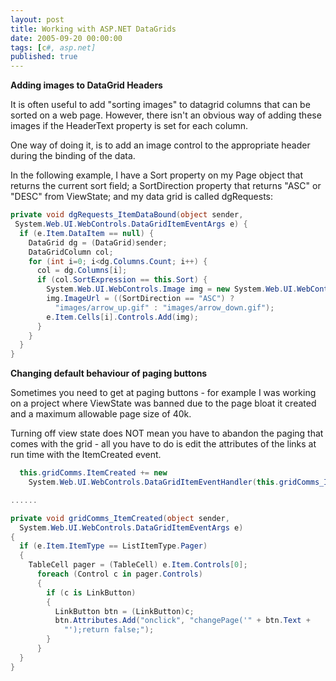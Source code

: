 ```yaml
---
layout: post
title: Working with ASP.NET DataGrids
date: 2005-09-20 00:00:00
tags: [c#, asp.net]
published: true
---
```


**Adding images to DataGrid Headers**

It is often useful to add "sorting images" to datagrid columns that can be sorted on a web page. However, there isn't an obvious way of adding these images if the HeaderText property is set for each column.

One way of doing it, is to add an image control to the appropriate header during the binding of the data.

In the following example, I have a Sort property on my Page object that returns the current sort field; a SortDirection property that returns "ASC" or "DESC" from ViewState; and my data grid is called dgRequests:

```csharp
private void dgRequests_ItemDataBound(object sender, 
 System.Web.UI.WebControls.DataGridItemEventArgs e) {
  if (e.Item.DataItem == null) {
    DataGrid dg = (DataGrid)sender;
    DataGridColumn col;
    for (int i=0; i<dg.Columns.Count; i++) {
      col = dg.Columns[i];
      if (col.SortExpression == this.Sort) {
        System.Web.UI.WebControls.Image img = new System.Web.UI.WebControls.Image();
        img.ImageUrl = ((SortDirection == "ASC") ? 
          "images/arrow_up.gif" : "images/arrow_down.gif");
        e.Item.Cells[i].Controls.Add(img);        
      }
    }
  }
}
```

**Changing default behaviour of paging buttons**

Sometimes you need to get at paging buttons - for example I was working on a project where ViewState was banned due to the page bloat it created and a maximum allowable page size of 40k.

Turning off view state does NOT mean you have to abandon the paging that comes with the grid - all you have to do is edit the attributes of the links at run time with the ItemCreated event.

```csharp
  this.gridComms.ItemCreated += new 
    System.Web.UI.WebControls.DataGridItemEventHandler(this.gridComms_ItemCreated);

......

private void gridComms_ItemCreated(object sender, 
  System.Web.UI.WebControls.DataGridItemEventArgs e)
{
  if (e.Item.ItemType == ListItemType.Pager) 
  {
    TableCell pager = (TableCell) e.Item.Controls[0];
      foreach (Control c in pager.Controls) 
      {
        if (c is LinkButton) 
        {
          LinkButton btn = (LinkButton)c;
          btn.Attributes.Add("onclick", "changePage('" + btn.Text + 
            "');return false;");
        }
      }
  }
}
```